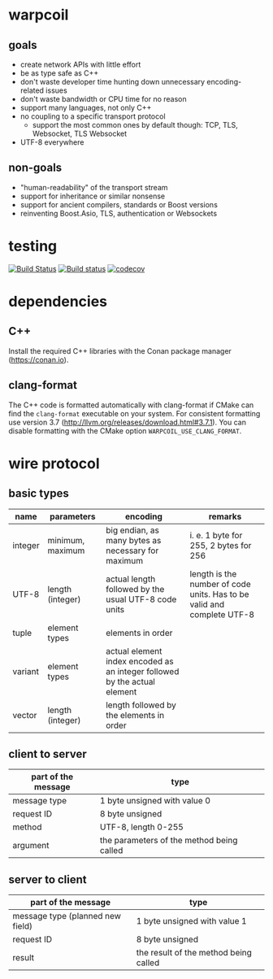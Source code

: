# warpcoil

## goals
* create network APIs with little effort
* be as type safe as C++
* don't waste developer time hunting down unnecessary encoding-related issues
* don't waste bandwidth or CPU time for no reason
* support many languages, not only C++
* no coupling to a specific transport protocol
  * support the most common ones by default though: TCP, TLS, Websocket, TLS Websocket
* UTF-8 everywhere

## non-goals
* "human-readability" of the transport stream
* support for inheritance or similar nonsense
* support for ancient compilers, standards or Boost versions
* reinventing Boost.Asio, TLS, authentication or Websockets

# testing
[![Build Status](https://travis-ci.org/TyRoXx/warpcoil.svg?branch=master)](https://travis-ci.org/TyRoXx/warpcoil)
[![Build status](https://ci.appveyor.com/api/projects/status/tmygcx40pj2cupkg/branch/master?svg=true)](https://ci.appveyor.com/project/TyRoXx/warpcoil/branch/master)
[![codecov](https://codecov.io/gh/TyRoXx/warpcoil/branch/master/graph/badge.svg)](https://codecov.io/gh/TyRoXx/warpcoil)

# dependencies

## C++
Install the required C++ libraries with the Conan package manager (https://conan.io).

## clang-format
The C++ code is formatted automatically with clang-format if CMake can find the `clang-format` executable on your system.
For consistent formatting use version 3.7 (http://llvm.org/releases/download.html#3.7.1).
You can disable formatting with the CMake option `WARPCOIL_USE_CLANG_FORMAT`.

# wire protocol

## basic types
| name | parameters | encoding | remarks |
| --- | --- | --- | --- |
| integer | minimum, maximum  | big endian, as many bytes as necessary for maximum | i. e. 1 byte for 255, 2 bytes for 256 |
| UTF-8 | length (integer) | actual length followed by the usual UTF-8 code units | length is the number of code units. Has to be valid and complete UTF-8 |
| tuple | element types | elements in order | |
| variant | element types | actual element index encoded as an integer followed by the actual element | |
| vector | length (integer) | length followed by the elements in order | |

## client to server
| part of the message | type |
| --- | --- |
| message type | 1 byte unsigned with value 0 |
| request ID | 8 byte unsigned |
| method | UTF-8, length 0-255 |
| argument |  the parameters of the method being called |

## server to client
| part of the message | type |
| --- | --- |
| message type (planned new field) | 1 byte unsigned with value 1 |
| request ID | 8 byte unsigned |
| result |  the result of the method being called |
